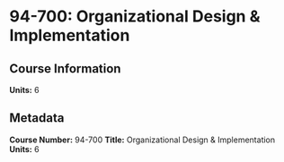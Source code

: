 # 94-700: Organizational Design & Implementation

## Course Information

**Units:** 6

## Metadata

**Course Number:** 94-700
**Title:** Organizational Design & Implementation
**Units:** 6
